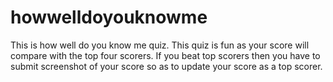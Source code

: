 # howwelldoyouknowme
This is  how well do you know me quiz. This quiz is fun as your score will compare with the top four scorers. If you beat top scorers then you have to submit screenshot of your score so as to update your score as a top scorer.
